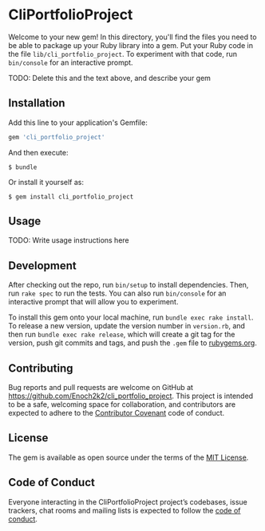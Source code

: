 # CliPortfolioProject

Welcome to your new gem! In this directory, you'll find the files you need to be able to package up your Ruby library into a gem. Put your Ruby code in the file `lib/cli_portfolio_project`. To experiment with that code, run `bin/console` for an interactive prompt.

TODO: Delete this and the text above, and describe your gem

## Installation

Add this line to your application's Gemfile:

```ruby
gem 'cli_portfolio_project'
```

And then execute:

    $ bundle

Or install it yourself as:

    $ gem install cli_portfolio_project

## Usage

TODO: Write usage instructions here

## Development

After checking out the repo, run `bin/setup` to install dependencies. Then, run `rake spec` to run the tests. You can also run `bin/console` for an interactive prompt that will allow you to experiment.

To install this gem onto your local machine, run `bundle exec rake install`. To release a new version, update the version number in `version.rb`, and then run `bundle exec rake release`, which will create a git tag for the version, push git commits and tags, and push the `.gem` file to [rubygems.org](https://rubygems.org).

## Contributing

Bug reports and pull requests are welcome on GitHub at https://github.com/Enoch2k2/cli_portfolio_project. This project is intended to be a safe, welcoming space for collaboration, and contributors are expected to adhere to the [Contributor Covenant](http://contributor-covenant.org) code of conduct.

## License

The gem is available as open source under the terms of the [MIT License](https://opensource.org/licenses/MIT).

## Code of Conduct

Everyone interacting in the CliPortfolioProject project’s codebases, issue trackers, chat rooms and mailing lists is expected to follow the [code of conduct](https://github.com/Enoch2k2/cli_portfolio_project/blob/master/CODE_OF_CONDUCT.md).
